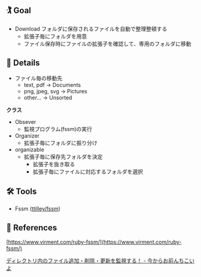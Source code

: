 ## 🏌️ Goal

- Download フォルダに保存されるファイルを自動で整理整頓する
  - 拡張子毎にフォルダを用意
  - ファイル保存時にファイルの拡張子を確認して、専用のフォルダに移動

## 👀 Details

- ファイル毎の移動先
  - text, pdf → Documents
  - png, jpeg, svg → Pictures
  - other... → Unsorted

**クラス**

- Obsever
  - 監視プログラム(fssm)の実行
- Organizer
  - 拡張子毎にフォルダに振り分け
- organizable
  - 拡張子毎に保存先フォルダを決定
    - 拡張子を抜き取る
    - 拡張子毎にファイルに対応するフォルダを選択

## 🛠 Tools

- Fssm ([ttilley/fssm](https://github.com/ttilley/fssm))

## 🔎 References

[https://www.virment.com/ruby-fssm/](https://www.virment.com/ruby-fssm/)

[ディレクトリ内のファイル追加・削除・更新を監視する！ - 今からお前んちこいよ](https://www.hakopako.net/entry/2016/06/03/171853)
